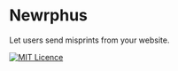 # Newrphus
Let users send misprints from your website.

[![MIT Licence](https://img.shields.io/badge/licence-MIT-blue.svg)](LICENSE)

